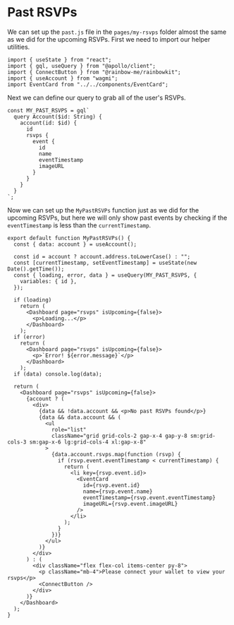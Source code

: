 # Past RSVPs

We can set up the `past.js` file in the `pages/my-rsvps` folder almost the same as we did for the upcoming RSVPs. First we need to import our helper utilities.

```
import { useState } from "react";
import { gql, useQuery } from "@apollo/client";
import { ConnectButton } from "@rainbow-me/rainbowkit";
import { useAccount } from "wagmi";
import EventCard from "../../components/EventCard";
```

Next we can define our query to grab all of the user's RSVPs.

```
const MY_PAST_RSVPS = gql`
  query Account($id: String) {
    account(id: $id) {
      id
      rsvps {
        event {
          id
          name
          eventTimestamp
          imageURL
        }
      }
    }
  }
`;
```

Now we can set up the `MyPastRSVPs` function just as we did for the upcoming RSVPs, but here we will only show past events by checking if the `eventTimestamp` is less than the `currentTimestamp`.

```
export default function MyPastRSVPs() {
  const { data: account } = useAccount();

  const id = account ? account.address.toLowerCase() : "";
  const [currentTimestamp, setEventTimestamp] = useState(new Date().getTime());
  const { loading, error, data } = useQuery(MY_PAST_RSVPS, {
    variables: { id },
  });

  if (loading)
    return (
      <Dashboard page="rsvps" isUpcoming={false}>
        <p>Loading...</p>
      </Dashboard>
    );
  if (error)
    return (
      <Dashboard page="rsvps" isUpcoming={false}>
        <p>`Error! ${error.message}`</p>
      </Dashboard>
    );
  if (data) console.log(data);

  return (
    <Dashboard page="rsvps" isUpcoming={false}>
      {account ? (
        <div>
          {data && !data.account && <p>No past RSVPs found</p>}
          {data && data.account && (
            <ul
              role="list"
              className="grid grid-cols-2 gap-x-4 gap-y-8 sm:grid-cols-3 sm:gap-x-6 lg:grid-cols-4 xl:gap-x-8"
            >
              {data.account.rsvps.map(function (rsvp) {
                if (rsvp.event.eventTimestamp < currentTimestamp) {
                  return (
                    <li key={rsvp.event.id}>
                      <EventCard
                        id={rsvp.event.id}
                        name={rsvp.event.name}
                        eventTimestamp={rsvp.event.eventTimestamp}
                        imageURL={rsvp.event.imageURL}
                      />
                    </li>
                  );
                }
              })}
            </ul>
          )}
        </div>
      ) : (
        <div className="flex flex-col items-center py-8">
          <p className="mb-4">Please connect your wallet to view your rsvps</p>
          <ConnectButton />
        </div>
      )}
    </Dashboard>
  );
}
```
